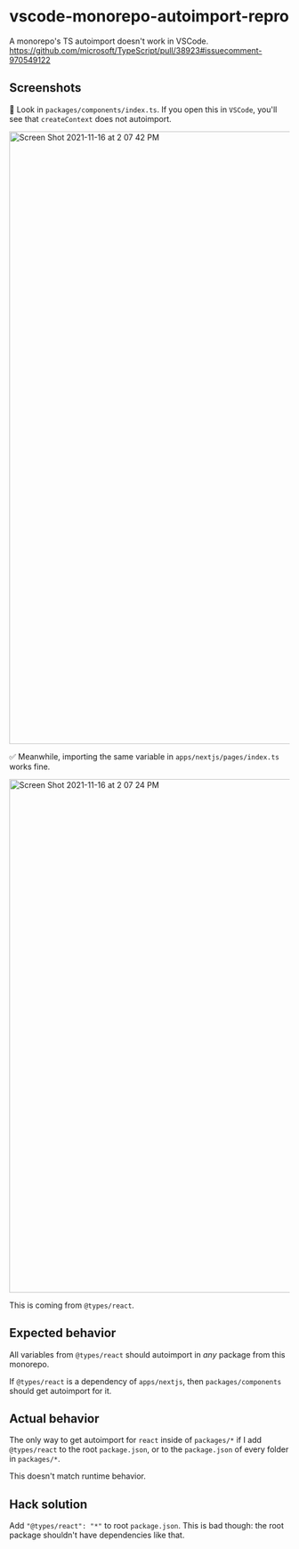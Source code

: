 # vscode-monorepo-autoimport-repro
A monorepo's TS autoimport doesn't work in VSCode. https://github.com/microsoft/TypeScript/pull/38923#issuecomment-970549122

## Screenshots

🚨 Look in `packages/components/index.ts`. If you open this in `VSCode`, you'll see that `createContext` does not autoimport.

<img width="1101" alt="Screen Shot 2021-11-16 at 2 07 42 PM" src="https://user-images.githubusercontent.com/13172299/142049610-0aa32b60-a956-4d53-a0e1-7f3d2236601e.png">

✅ Meanwhile, importing the same variable in `apps/nextjs/pages/index.ts` works fine.

 <img width="923" alt="Screen Shot 2021-11-16 at 2 07 24 PM" src="https://user-images.githubusercontent.com/13172299/142049563-86b2c028-1077-42cb-855f-65951cacb173.png">

This is coming from `@types/react`.

## Expected behavior

All variables from `@types/react` should autoimport in *any* package from this monorepo. 

If `@types/react` is a dependency of `apps/nextjs`, then `packages/components` should get autoimport for it.

## Actual behavior

The only way to get autoimport for `react` inside of `packages/*` if I add `@types/react` to the root `package.json`, or to the `package.json` of every folder in `packages/*`.

This doesn't match runtime behavior.

## Hack solution

Add `"@types/react": "*"` to root `package.json`. This is bad though: the root package shouldn't have dependencies like that.

